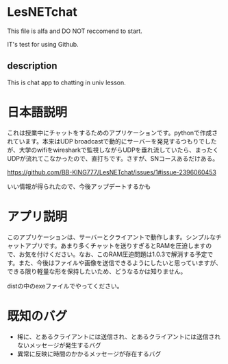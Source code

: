 # LesNETchat
This file is alfa and DO NOT reccomend to start.

IT's test for using Github.


## description
This is chat app to chatting in univ lesson.

# 日本語説明
これは授業中にチャットをするためのアプリケーションです。pythonで作成されています。本来はUDP broadcastで動的にサーバーを発見するつもりでしたが、大学のwifiをwiresharkで監視しながらUDPを垂れ流していたら、まったくUDPが流れてこなかったので、直打ちです。さすが、SNコースあるだけある。

https://github.com/BB-KING777/LesNETchat/issues/1#issue-2396060453

いい情報が得られたので、今後アップデートするかも

# アプリ説明
このアプリケーションは、サーバーとクライアントで動作します。シンプルなチャットアプリです。あまり多くチャットを送りすぎるとRAMを圧迫しますので、お気を付けください。なお、このRAM圧迫問題は1.0.3で解消する予定です。また、今後はファイルや画像を送信できるようにしたいと思っていますが、できる限り軽量な形を保持したいため、どうなるかは知りません。

distの中のexeファイルでやってください。

# 既知のバグ
- 稀に、とあるクライアントには送信され、とあるクライアントには送信されないメッセージが発生するバグ
- 異常に反映に時間のかかるメッセージが存在するバグ
